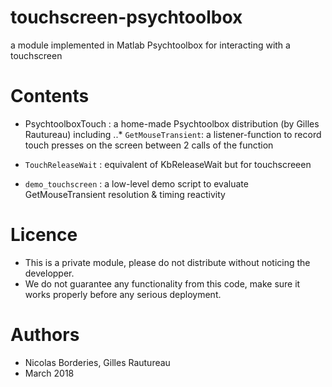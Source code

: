 # touchscreen-psychtoolbox
a module implemented in Matlab Psychtoolbox for interacting with a touchscreen

# Contents

* PsychtoolboxTouch : a home-made Psychtoolbox distribution (by Gilles Rautureau) including 
..* `GetMouseTransient`: a listener-function to record touch presses on the screen between 2 calls of the function

* `TouchReleaseWait` : equivalent of KbReleaseWait but for touchscreeen
* `demo_touchscreen` : a low-level demo script to evaluate GetMouseTransient resolution & timing reactivity


# Licence
- This is a private module, please do not distribute without noticing the developper.
- We do not guarantee any functionality from this code, make sure it works properly before any serious deployment.

# Authors
- Nicolas Borderies, Gilles Rautureau
- March 2018
